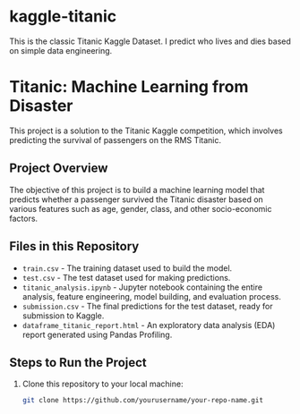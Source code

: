 # kaggle-titanic
This is the classic Titanic Kaggle Dataset. I predict who lives and dies based on simple data engineering.


# Titanic: Machine Learning from Disaster

This project is a solution to the Titanic Kaggle competition, which involves predicting the survival of passengers on the RMS Titanic.

## Project Overview

The objective of this project is to build a machine learning model that predicts whether a passenger survived the Titanic disaster based on various features such as age, gender, class, and other socio-economic factors.

## Files in this Repository

- `train.csv` - The training dataset used to build the model.
- `test.csv` - The test dataset used for making predictions.
- `titanic_analysis.ipynb` - Jupyter notebook containing the entire analysis, feature engineering, model building, and evaluation process.
- `submission.csv` - The final predictions for the test dataset, ready for submission to Kaggle.
- `dataframe_titanic_report.html` - An exploratory data analysis (EDA) report generated using Pandas Profiling.

## Steps to Run the Project

1. Clone this repository to your local machine:
   ```bash
   git clone https://github.com/yourusername/your-repo-name.git
